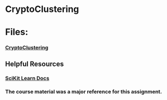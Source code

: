 # CryptoClustering
# Files:
### [CryptoClustering](https://github.com/robertrose85/CryptoClustering/blob/main/Crypto_Clustering.ipynb)

## Helpful Resources
### [SciKit Learn Docs](https://scikit-learn.org/stable/user_guide.html)
### The course material was a major reference for this assignment.